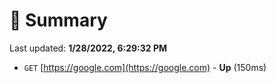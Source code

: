 # 📖 Summary
Last updated: **1/28/2022, 6:29:32 PM**

- `GET` [https://google.com](https://google.com) - **Up** (150ms)
